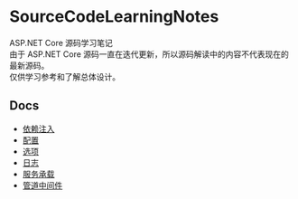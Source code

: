 # SourceCodeLearningNotes

ASP.NET Core 源码学习笔记  
由于 ASP.NET Core 源码一直在迭代更新，所以源码解读中的内容不代表现在的最新源码。  
仅供学习参考和了解总体设计。  

## Docs

- [依赖注入](https://github.com/AlexKuai/SourceCodeLearningNotes/blob/main/依赖注入.md)  
- [配置](https://github.com/AlexKuai/SourceCodeLearningNotes/blob/main/配置.md)  
- [选项](https://github.com/AlexKuai/SourceCodeLearningNotes/blob/main/选项.md)  
- [日志](https://github.com/AlexKuai/SourceCodeLearningNotes/blob/main/日志.md)  
- [服务承载](https://github.com/AlexKuai/SourceCodeLearningNotes/blob/main/服务承载.md)  
- [管道中间件](https://github.com/AlexKuai/SourceCodeLearningNotes/blob/main/管道中间件.md)  

